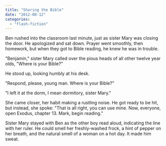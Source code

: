```yaml
---
title: "Sharing the Bible"
date: "2012-08-12"
categories: 
  - "flash-fiction"
---
```


Ben rushed into the classroom last minute, just as sister Mary was closing the door. He apologized and sat down. Prayer went smoothly, then homework, but when they got to Bible reading, he knew he was in trouble.

"Benjamin," sister Mary called over the pious heads of all other twelve year olds, "Where is your Bible?"

He stood up, looking humbly at his desk.

"Respond, please, young man. Where is your Bible?"

"I left it at the dorm, I mean dormitory, sister Mary."

She came closer, her habit making a rustling noise. He got ready to be hit, but instead, she spoke: "That is all right, you can use mine. Now, everyone, open Exodus, chapter 13. Mark, begin reading."

Sister Mary stayed with Ben as the other boy read aloud, indicating the line with her ruler. He could smell her freshly-washed frock, a hint of pepper on her breath, and the natural smell of a woman on a hot day. It made him sweat.
